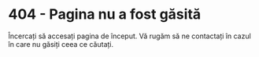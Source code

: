 404 - Pagina nu a fost găsită
=============================

Încercați să accesați pagina de început.
Vă rugăm să ne contactați în cazul în care nu găsiți ceea ce căutați.
